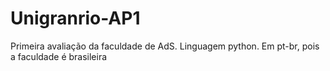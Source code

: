 # Unigranrio-AP1
Primeira avaliação da faculdade de AdS. Linguagem python. Em pt-br, pois a faculdade é brasileira
